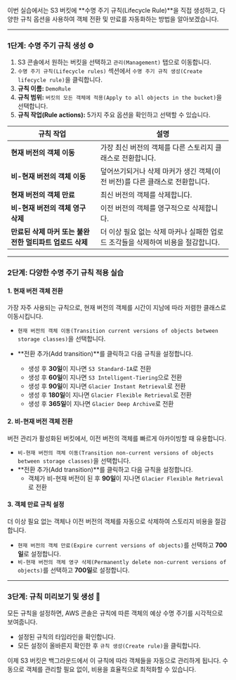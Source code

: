 이번 실습에서는 S3 버킷에 **수명 주기 규칙(Lifecycle Rule)**을 직접 생성하고, 다양한 규칙 옵션을 사용하여 객체 전환 및 만료를 자동화하는 방법을 알아보겠습니다.

---

### 1단계: 수명 주기 규칙 생성 ⚙️

1. S3 콘솔에서 원하는 버킷을 선택하고 `관리(Management)` 탭으로 이동합니다.
2. `수명 주기 규칙(Lifecycle rules)` 섹션에서 `수명 주기 규칙 생성(Create lifecycle rule)`을 클릭합니다.
3. **규칙 이름:** `DemoRule`
4. **규칙 범위:** `버킷의 모든 객체에 적용(Apply to all objects in the bucket)`을 선택합니다.
5. **규칙 작업(Rule actions):** 5가지 주요 옵션을 확인하고 선택할 수 있습니다.

|규칙 작업|설명|
|---|---|
|**현재 버전의 객체 이동**|가장 최신 버전의 객체를 다른 스토리지 클래스로 전환합니다.|
|**비-현재 버전의 객체 이동**|덮어쓰기되거나 삭제 마커가 생긴 객체(이전 버전)를 다른 클래스로 전환합니다.|
|**현재 버전의 객체 만료**|최신 버전의 객체를 삭제합니다.|
|**비-현재 버전의 객체 영구 삭제**|이전 버전의 객체를 영구적으로 삭제합니다.|
|**만료된 삭제 마커 또는 불완전한 멀티파트 업로드 삭제**|더 이상 필요 없는 삭제 마커나 실패한 업로드 조각들을 삭제하여 비용을 절감합니다.|

---

### 2단계: 다양한 수명 주기 규칙 적용 실습

#### 1. 현재 버전 객체 전환

가장 자주 사용되는 규칙으로, 현재 버전의 객체를 시간이 지남에 따라 저렴한 클래스로 이동시킵니다.

- `현재 버전의 객체 이동(Transition current versions of objects between storage classes)`을 선택합니다.
    
- **전환 추가(Add transition)**를 클릭하고 다음 규칙을 설정합니다.
    - 생성 후 **30일**이 지나면 `S3 Standard-IA`로 전환
    - 생성 후 **60일**이 지나면 `S3 Intelligent-Tiering`으로 전환
    - 생성 후 **90일**이 지나면 `Glacier Instant Retrieval`로 전환
    - 생성 후 **180일**이 지나면 `Glacier Flexible Retrieval`로 전환
    - 생성 후 **365일**이 지나면 `Glacier Deep Archive`로 전환

#### 2. 비-현재 버전 객체 전환

버전 관리가 활성화된 버킷에서, 이전 버전의 객체를 빠르게 아카이빙할 때 유용합니다.

- `비-현재 버전의 객체 이동(Transition non-current versions of objects between storage classes)`을 선택합니다.
- **전환 추가(Add transition)**를 클릭하고 다음 규칙을 설정합니다.
    - 객체가 비-현재 버전이 된 후 **90일**이 지나면 `Glacier Flexible Retrieval`로 전환

#### 3. 객체 만료 규칙 설정

더 이상 필요 없는 객체나 이전 버전의 객체를 자동으로 삭제하여 스토리지 비용을 절감합니다.
- `현재 버전의 객체 만료(Expire current versions of objects)`를 선택하고 **700일**로 설정합니다.
- `비-현재 버전의 객체 영구 삭제(Permanently delete non-current versions of objects)`를 선택하고 **700일**로 설정합니다.

---

### 3단계: 규칙 미리보기 및 생성 🚀

모든 규칙을 설정하면, AWS 콘솔은 규칙에 따른 객체의 예상 수명 주기를 시각적으로 보여줍니다.
- 설정된 규칙의 타임라인을 확인합니다.
- 모든 설정이 올바른지 확인한 후 `규칙 생성(Create rule)`을 클릭합니다.

이제 S3 버킷은 백그라운드에서 이 규칙에 따라 객체들을 자동으로 관리하게 됩니다. 수동으로 객체를 관리할 필요 없이, 비용을 효율적으로 최적화할 수 있습니다.